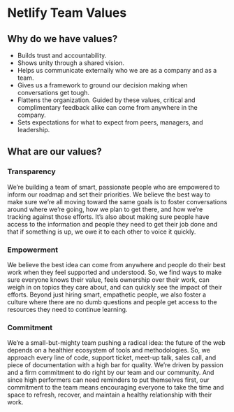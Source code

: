 # Netlify Team Values

## Why do we have values?

* Builds trust and accountability.
* Shows unity through a shared vision.
* Helps us communicate externally who we are as a company and as a team.
* Gives us a framework to ground our decision making when conversations get tough. 
* Flattens the organization. Guided by these values, critical and complimentary feedback alike can come from anywhere in the company. 
* Sets expectations for what to expect from peers, managers, and leadership.

## What are our values?

### Transparency
We’re building a team of smart, passionate people who are empowered to inform our roadmap and set their priorities. We believe the best way to make sure we’re all moving toward the same goals is to foster conversations around where we’re going, how we plan to get there, and how we’re tracking against those efforts. It’s also about making sure people have access to the information and people they need to get their job done and that if something is up, we owe it to each other to voice it quickly. 

### Empowerment 
We believe the best idea can come from anywhere and people do their best work when they feel supported and understood. So, we find ways to make sure everyone knows their value, feels ownership over their work, can weigh in on topics they care about, and can quickly see the impact of their efforts. Beyond just hiring smart, empathetic people, we also foster a culture where there are no dumb questions and people get access to the resources they need to continue learning. 
        
### Commitment
We’re a small-but-mighty team pushing a radical idea: the future of the web depends on a healthier ecosystem of tools and methodologies. So, we approach every line of code, support ticket, meet-up talk, sales call, and piece of documentation with a high bar for quality. We’re driven by passion and a firm commitment to do right by our team and our community. And since high performers can need reminders to put themselves first, our commitment to the team means encouraging everyone to take the time and space to refresh, recover, and maintain a healthy relationship with their work. 
